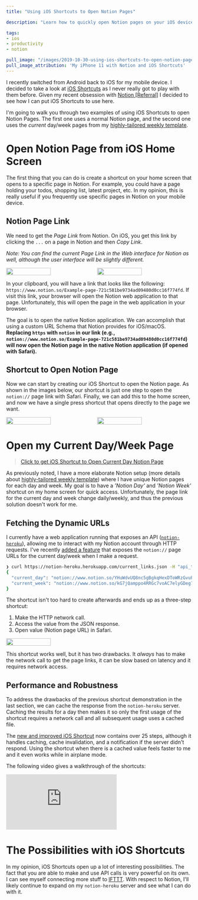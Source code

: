 ```yaml
---
title: "Using iOS Shortcuts to Open Notion Pages"

description: "Learn how to quickly open Notion pages on your iOS device. See how I work around dynamic page links (e.g., current day/week) to open the correct pages from my Notion Weekly Template."

tags:
- ios
- productivity
- notion

pull_image: "/images/2019-10-30-using-ios-shortcuts-to-open-notion-pages/iphone-home-screen.jpg"
pull_image_attribution: 'My iPhone 11 with Notion and iOS Shortcuts'
---
```


I recently switched from Android back to iOS for my mobile device. I decided to take a look at [iOS Shortcuts](https://support.apple.com/en-ca/guide/shortcuts/welcome/ios) as I never really got to play with them before. Given my recent obsession with [Notion [Referral]](https://www.notion.so/?r=6b8d609eb50943419db4d87c67fa558e) I decided to see how I can put iOS Shortcuts to use here.

I'm going to walk you through two examples of using iOS Shortcuts to open Notion Pages. The first one uses a normal Notion page, and the second one uses the _current_ day/week pages from my [highly-tailored weekly template](/my-weekly-notion-setup/).

# Open Notion Page from iOS Home Screen

The first thing that you can do is create a shortcut on your home screen that opens to a specific page in Notion. For example, you could have a page holding your todos, shopping list, latest project, etc. In my opinion, this is really useful if you frequently use specific pages in Notion on your mobile device.

## Notion Page Link

We need to get the _Page Link_ from Notion. On iOS, you get this link by clicking the `...` on a page in Notion and then _Copy Link_.

*Note: You can find the current Page Link in the Web interface for Notion as well, although the user interface will be slightly different.*

<div style="display: flex">
  <img src="/images/2019-10-30-using-ios-shortcuts-to-open-notion-pages/notion-page-step1.jpg" style="width: 49%; height: 100%"/>
  <img src="/images/2019-10-30-using-ios-shortcuts-to-open-notion-pages/notion-page-step2.jpg" style="width: 49%; height: 100%"/>
</div>

In your clipboard, you will have a link that looks like the following: `https://www.notion.so/Example-page-721c581be9734ad09480d0cc16f774fd`. If visit this link, your browser will open the Notion web application to that page. Unfortunately, this will open the page in the web application in your browser.

The goal is to open the native Notion application. We can accomplish that using a custom URL Schema that Notion provides for iOS/macOS. **Replacing `https` with `notion` in our link (e.g., `notion://www.notion.so/Example-page-721c581be9734ad09480d0cc16f774fd`) will now open the Notion page in the native Notion application (if opened with Safari).**

## Shortcut to Open Notion Page

Now we can start by creating our iOS Shortcut to open the Notion page. As shown in the images below, our shortcut is just one step to open the `notion://` page link with Safari. Finally, we can add this to the home screen, and now we have a single press shortcut that opens directly to the page we want.

<div style="display: flex">
  <img src="/images/2019-10-30-using-ios-shortcuts-to-open-notion-pages/notion-page-step3.jpg" style="width: 49%; height: 100%"/>
  <img src="/images/2019-10-30-using-ios-shortcuts-to-open-notion-pages/notion-page-step4.jpg" style="width: 49%; height: 100%"/>
</div>

# Open my Current Day/Week Page

> [Click to get iOS Shortcut to Open Current Day Notion Page](https://www.icloud.com/shortcuts/575fc46b4e1b486dab30c4ef42cdf180)

As previously noted, I have a more elaborate Notion setup (more details about [highly-tailored weekly template](/my-weekly-notion-setup/)) where I have unique Notion pages for each day and week. My goal is to have a _'Notion Day'_ and _'Notion Week'_ shortcut on my home screen for quick access. Unfortunately, the page link for the current day and week change daily/weekly, and thus the previous solution doesn't work for me.

## Fetching the Dynamic URLs

I currently have a web application running that exposes an API ([`notion-heroku`](https://github.com/kevinjalbert/notion-heroku)), allowing me to interact with my Notion account through HTTP requests. I've recently [added a feature](https://github.com/kevinjalbert/notion-heroku/pull/3) that exposes the `notion://` page URLs for the current day/week when I make a request.

```sh
❯ curl https://notion-heroku.herokuapp.com/current_links.json -H "api_token: $API_TOKEN" -s | jq
{
  "current_day": "notion://www.notion.so/YHuWdvUQ8nc5gBgkqHexDToWRzGvuP6e",
  "current_week": "notion://www.notion.so/kG7jQamppo4RRGc7voAC7elyGDeg7a70"
}
```

The shortcut isn't too hard to create afterwards and ends up as a three-step shortcut:

1. Make the HTTP network call.
2. Access the value from the JSON response.
3. Open value (Notion page URL) in Safari.

<div style="display: flex">
  <img src="/images/2019-10-30-using-ios-shortcuts-to-open-notion-pages/notion-current-day.jpg" style="width: 49%; height: 100%"/>
</div>

This shortcut works well, but it has two drawbacks. It _always_ has to make the network call to get the page links, it can be slow based on latency and it requires network access.

## Performance and Robustness

To address the drawbacks of the previous shortcut demonstration in the last section, we can cache the response from the `notion-heroku` server. Caching the results for a day then makes it so only the first usage of the shortcut requires a network call and all subsequent usage uses a cached file.

The [new and improved iOS Shortcut](https://www.icloud.com/shortcuts/575fc46b4e1b486dab30c4ef42cdf180) now contains over 25 steps, although it handles caching, cache invalidation, and a notification if the server didn't respond. Using the shortcut when there is a cached value feels faster to me and it even works while in airplane mode.

The following video gives a walkthrough of the shortcuts:

<iframe class="youtube-embed" src="https://www.youtube.com/embed/oGYWF5EpwbQ" frameborder="0" allow="accelerometer; autoplay; encrypted-media; gyroscope; picture-in-picture" allowfullscreen></iframe>

# The Possibilities with iOS Shortcuts

In my opinion, iOS Shortcuts open up a lot of interesting possibilities. The fact that you are able to make and use API calls is very powerful on its own. I can see myself connecting more stuff to [IFTTT](https://ifttt.com). With respect to Notion, I'll likely continue to expand on my `notion-heroku` server and see what I can do with it.
